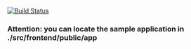 [![Build Status](https://flynndev.visualstudio.com/Yi%20Test%20Project/_apis/build/status/yizhangflynn.Angularjs-Angular-Migration?branchName=master)](https://flynndev.visualstudio.com/Yi%20Test%20Project/_build/latest?definitionId=62&branchName=master)

### Attention: you can locate the sample application in ./src/frontend/public/app
